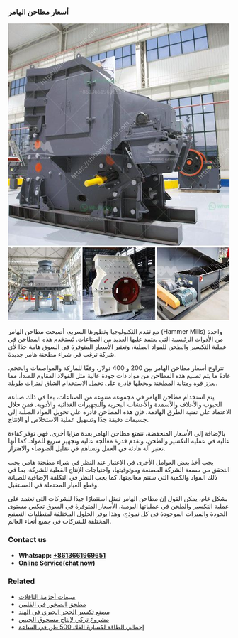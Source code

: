 <h3>أسعار مطاحن الهامر</h3><img src='1701746481.jpg' alt=''><p>مع تقدم التكنولوجيا وتطورها السريع، أصبحت مطاحن الهامر (Hammer Mills) واحدة من الأدوات الرئيسية التي يعتمد عليها العديد من الصناعات. تُستخدم هذه المطاحن في عملية التكسير والطحن للمواد الصلبة، وتعتبر الأسعار المتوفرة في السوق هامة جدًا لأي شركة ترغب في شراء مطحنة هامر جديدة.</p><p>تتراوح أسعار مطاحن الهامر بين 200 و 400 دولار، وفقًا للماركة والمواصفات والحجم. عادةً ما يتم تصنيع هذه المطاحن من مواد ذات جودة عالية مثل الفولاذ المقاوم للصدأ، مما يعزز قوة ومتانة المطحنة ويجعلها قادرة على تحمل الاستخدام الشاق لفترات طويلة.</p><p>يتم استخدام مطاحن الهامر في مجموعة متنوعة من الصناعات، بما في ذلك صناعة الحبوب والأعلاف والأسمدة والأعشاب البحرية والتجهيزات الغذائية والأدوية. فمن خلال الاعتماد على تقنية الطرق الهادمة، فإن هذه المطاحن قادرة على تحويل المواد الصلبة إلى جسيمات دقيقة جدًا وتسهيل عملية الاستخلاص أو الإنتاج.</p><p>بالإضافة إلى الأسعار المنخفضة، تتمتع مطاحن الهامر بعدة مزايا أخرى. فهي توفر كفاءة عالية في عملية التكسير والطحن، وتقدم قدرة معالجة عالية وتجهيز سريع للمواد. كما أنها تعتبر آلة هادئة في العمل وتساهم في تقليل الضوضاء والاهتزاز.</p><p>يجب أخذ بعض العوامل الأخرى في الاعتبار عند النظر في شراء مطحنة هامر. يجب التحقق من سمعة الشركة المصنعة وموثوقيتها، واحتياجات الإنتاج الفعلية للشركة، بما في ذلك المواد والكمية التي ستتم معالجتها. كما يجب النظر في التكلفة الإضافية للصيانة وقطع الغيار المحتملة في المستقبل.</p><p>بشكل عام، يمكن القول إن مطاحن الهامر تمثل استثمارًا جيدًا للشركات التي تعتمد على عملية التكسير والطحن في عملياتها اليومية. الأسعار المتوفرة في السوق تعكس مستوى الجودة والميزات الموجودة في كل نموذج، وهذا يوفر الحلول المختلفة لمتطلبات التصنيع المختلفة للشركات في جميع أنحاء العالم.</p><h3>Contact us</h3><ul><li><strong>Whatsapp:&nbsp;<a href="https://wa.me/8613661969651">+8613661969651</a></strong></li><li><a href="https://swt.shibang-china.com/?git&amp;zhl&amp;أسعار مطاحن الهامر"><strong>Online Service(chat now)</strong></a></li></ul><h3>Related</h3><ul><li><a href='مبيعات أحزمة الناقلات.md'>مبيعات أحزمة الناقلات</a></li><li><a href='مطحق الصخور في الفلبين.md'>مطحق الصخور في الفلبين</a></li><li><a href='مصنع تكسير الحجر الجيري في الهند.md'>مصنع تكسير الحجر الجيري في الهند</a></li><li><a href='مشروع تركي لإنتاج مسحوق الجبس.md'>مشروع تركي لإنتاج مسحوق الجبس</a></li><li><a href='إجمالي الطاقة لكسارة الفك 500 طن في الساعة.md'>إجمالي الطاقة لكسارة الفك 500 طن في الساعة</a></li></ul>